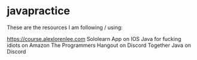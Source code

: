 # javapractice

These are the resources I am following / using:

https://course.alexlorenlee.com
Sololearn App on IOS
Java for fucking idiots on Amazon
The Programmers Hangout on Discord
Together Java on Discord
